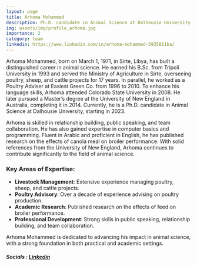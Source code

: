 ```yaml
---
layout: page
title: Arhoma Mohammed
description: Ph.D. candidate in Animal Science at Dalhousie University with extensive experience in livestock management and academic research.
img: assets/img/profile_arhoma.jpg
importance: 2
category: team
linkedin: https://www.linkedin.com/in/arhoma-mohammed-5935811ba/
---
```


Arhoma Mohammed, born on March 1, 1971, in Sirte, Libya, has built a distinguished career in animal science. He earned his B.Sc. from Tripoli University in 1993 and served the Ministry of Agriculture in Sirte, overseeing poultry, sheep, and cattle projects for 17 years. In parallel, he worked as a Poultry Adviser at Easiest Green Co. from 1996 to 2010. To enhance his language skills, Arhoma attended Colorado State University in 2008. He later pursued a Master’s degree at the University of New England in Australia, completing it in 2014. Currently, he is a Ph.D. candidate in Animal Science at Dalhousie University, starting in 2023.

Arhoma is skilled in relationship building, public speaking, and team collaboration. He has also gained expertise in computer basics and programming. Fluent in Arabic and proficient in English, he has published research on the effects of canola meal on broiler performance. With solid references from the University of New England, Arhoma continues to contribute significantly to the field of animal science.

### Key Areas of Expertise:
- **Livestock Management**: Extensive experience managing poultry, sheep, and cattle projects.
- **Poultry Advisory**: Over a decade of experience advising on poultry production.
- **Academic Research**: Published research on the effects of feed on broiler performance.
- **Professional Development**: Strong skills in public speaking, relationship building, and team collaboration.

Arhoma Mohammed is dedicated to advancing his impact in animal science, with a strong foundation in both practical and academic settings.

##### Socials  : [Linkedin](https://www.linkedin.com/in/arhoma-mohammed-5935811ba/)
